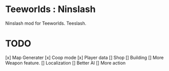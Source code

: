 Teeworlds : Ninslash
====

Ninslash mod for Teeworlds. Teeslash.



TODO
==
[x] Map Generater
[x] Coop mode
[x] Player data
[] Shop
[] Building
[] More Weapon feature.
[] Localization
[] Better AI
[] More action
